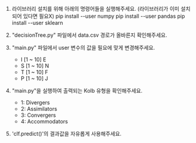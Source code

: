 1. 라이브러리 설치를 위해 아래의 명령어들을 실행해주세요. (라이브러리가 이미 설치되어 있다면 필요X)
    pip install --user numpy
    pip install --user pandas
    pip install --user sklearn

2. "decisionTree.py" 파일에서 data.csv 경로가 올바른지 확인해주세요.

3. "main.py" 파일에서 user 변수의 값을 필요에 맞게 변경해주세요.
    - I [1 ~ 10] E
    - S [1 ~ 10] N
    - T [1 ~ 10] F
    - P [1 ~ 10] J

4. "main.py"을 실행하여 출력되는 Kolb 유형을 확인해주세요.
    - 1: Divergers
    - 2: Assimilators
    - 3: Convergers
    - 4: Accommodators

5. 'clf.predict()'의 결과값을 자유롭게 사용해주세요.
